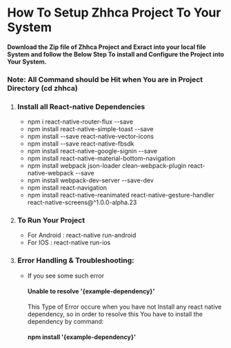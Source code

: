 <h1>How To Setup Zhhca Project To Your System</h1>
<h4>Download the Zip file of Zhhca Project and Exract into your local file System and follow the Below Step To install and Configure the Project into Your System.</h4>

<h3>Note: All Command should be Hit when  You are in Project Directory (cd zhhca)</h3>

<ol>
  <li>
      <h3>Install all React-native Dependencies</h3>
      <ul>
          <li>npm i react-native-router-flux --save</li>
          <li>npm install react-native-simple-toast --save</li>
          <li>npm install --save react-native-vector-icons</li>
          <li>npm install --save react-native-fbsdk</li>
          <li>npm install react-native-google-signin --save</li>
          <li>npm install react-native-material-bottom-navigation</li>
          <li>npm install webpack json-loader clean-webpack-plugin react-native-webpack --save</li>
          <li>npm install webpack-dev-server --save-dev</li>
          <li>npm install react-navigation</li>
          <li>npm install react-native-reanimated react-native-gesture-handler react-native-screens@^1.0.0-alpha.23</li>
      </ul>
  </li>
  <li>
      <h3>To Run Your Project</h3>
      <ul>
          <li>For Android : react-native run-android</li>
          <li>For IOS : react-native run-ios</li>
      </ul>
  </li>
  <li>
      <h3>Error Handling & Troubleshooting:</h3>
      <ul>
          <li>
              If you see some such error
              <h4>Unable to resolve '{example-dependency}'</h4>
                This Type of Error occure when you have not Install any react native dependency, so in order to resolve this You have to install the dependency by command:
              <h4>npm install '{example-dependency}'</h4>
          </li>
      </ul>
  </li>
</ol>

